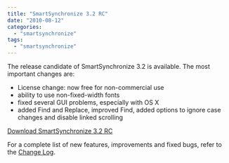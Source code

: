 ```yaml
---
title: "SmartSynchronize 3.2 RC"
date: "2010-08-12"
categories: 
  - "smartsynchronize"
tags: 
  - "smartsynchronize"
---
```


The release candidate of SmartSynchronize 3.2 is available. The most important changes are:

- License change: now free for non-commercial use
- ability to use non-fixed-width fonts
- fixed several GUI problems, especially with OS X
- added Find and Replace, improved Find, added options to ignore case changes and disable linked scrolling

[Download SmartSynchronize 3.2 RC](http://www.syntevo.com/smartsynchronize/early-access.html)

For a complete list of new features, improvements and fixed bugs, refer to the [Change Log](http://www.syntevo.com/smartsynchronize/changelog-eap.txt).

